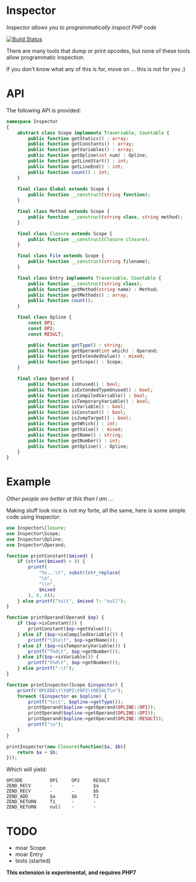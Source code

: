 Inspector
========
*Inspector allows you to programmatically inspect PHP code*

[![Build Status](https://travis-ci.org/krakjoe/inspector.svg?branch=master)](https://travis-ci.org/krakjoe/inspector)

There are many tools that dump or print opcodes, but none of these tools allow programmatic inspection.

If you don't know what any of this is for, move on ... this is not for you ;)

API
===

The following API is provided:

```php
namespace Inspector
{
	abstract class Scope implements Traversable, Countable {
		public function getStatics() : array;
		public function getConstants() : array;
		public function getVariables() : array;
		public function getOpline(int num) : Opline;
        public function getLineStart() : int;
        public function getLineEnd() : int;
		public function count() : int;
	}
	
	final class Global extends Scope {
		public function __construct(string function);
	}

	final class Method extends Scope {
		public function __construct(string class, string method);
	}

	final class Closure extends Scope {
		public function __construct(Closure closure);
	}

	final class File extends Scope {
		public function __construct(string filename);
	}

	final class Entry implements Traversable, Countable {
		public function __construct(string class);
		public function getMethod(string name) : Method;
		public function getMethods() : array;
		public function count();
	}

	final class Opline {
		const OP1;
		const OP2;
		const RESULT;

		public function getType() : string;
		public function getOperand(int which) : Operand;
		public function getExtendedValue() : mixed;
		public function getScope() : Scope;
	}

	final class Operand {
		public function isUnused() : bool;
		public function isExtendedTypeUnused() : bool;
		public function isCompiledVariable() : bool;
		public function isTemporaryVariable() : bool;
		public function isVariable() : bool;
		public function isConstant() : bool;
		public function isJumpTarget() : bool;
		public function getWhich() : int;
		public function getValue() : mixed;
		public function getName() : string;
		public function getNumber() : int;
		public function getOpline() : Opline;
	}
}
```

Example
======
*Other people are better at this than I am ...*

Making stuff look nice is not my forte, all the same, here is some simple code using Inspector:

```php
use Inspector\Closure;
use Inspector\Scope;
use Inspector\Opline;
use Inspector\Operand;

function printConstant($mixed) {
	if (strlen($mixed) > 8) {
		printf(
			"%s...\t", substr(str_replace(
			"\n",
			"\\n",
			$mixed
		), 0, 8));
	} else printf("%s\t", $mixed ?: "null");
}

function printOperand(Operand $op) {
	if ($op->isConstant()) {
		printConstant($op->getValue());
	} else if ($op->isCompiledVariable()) {
		printf("\$%s\t", $op->getName());
	} else if ($op->isTemporaryVariable()) {
		printf("T%d\t", $op->getNumber());
	} else if($op->isVariable()) {
		printf("V%d\t", $op->getNumber());
	} else printf("-\t");
}

function printInspector(Scope $inspector) {
	printf("OPCODE\t\tOP1\tOP2\tRESULT\n");
	foreach ($inspector as $opline) {
		printf("%s\t", $opline->getType());
		printOperand($opline->getOperand(OPLINE::OP1));
		printOperand($opline->getOperand(OPLINE::OP2));
		printOperand($opline->getOperand(OPLINE::RESULT));
		printf("\n");
	}
}

printInspector(new Closure(function($a, $b){
	return $a + $b;
}));
```

Which will yield:

```
OPCODE          OP1     OP2     RESULT
ZEND_RECV       -       -       $a
ZEND_RECV       -       -       $b
ZEND_ADD        $a      $b      T1
ZEND_RETURN     T1      -       -
ZEND_RETURN     null    -       -
```

TODO
====

 * moar Scope
 * moar Entry
 * tests (started)

**This extension is experimental, and requires PHP7**
